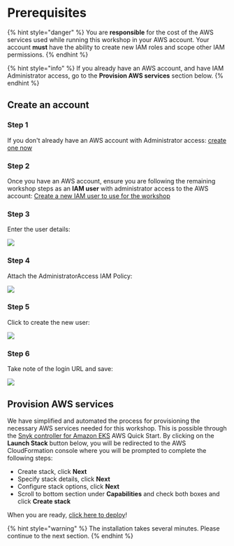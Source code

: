 # Prerequisites

{% hint style="danger" %}
You are **responsible** for the cost of the AWS services used while running this workshop in your AWS account. Your account **must** have the ability to create new IAM roles and scope other IAM permissions.
{% endhint %}

{% hint style="info" %}
If you already have an AWS account, and have IAM Administrator access, go to the **Provision AWS services** section below.
{% endhint %}

## Create an account

### Step 1

If you don't already have an AWS account with Administrator access: [create one now](http://docs.aws.amazon.com/connect/latest/adminguide/gettingstarted.html#sign-up-for-aws)

### Step 2

Once you have an AWS account, ensure you are following the remaining workshop steps as an **IAM user** with administrator access to the AWS account: [Create a new IAM user to use for the workshop](https://console.aws.amazon.com/iam/home?region=us-east-1#/users$new)

### Step 3

Enter the user details:

![](https://github.com/snyk/user-docs/tree/0874305e3aea1ea3c57b0398879776ac062b3479/.gitbook/assets/iam-1-create-user.png)

### Step 4

Attach the AdministratorAccess IAM Policy:

![](https://github.com/snyk/user-docs/tree/0874305e3aea1ea3c57b0398879776ac062b3479/.gitbook/assets/iam-2-attach-policy%20%281%29.png)

### Step 5

Click to create the new user:

![](https://github.com/snyk/user-docs/tree/0874305e3aea1ea3c57b0398879776ac062b3479/.gitbook/assets/iam-3-create-user.png)

### Step 6

Take note of the login URL and save:

![](https://github.com/snyk/user-docs/tree/0874305e3aea1ea3c57b0398879776ac062b3479/.gitbook/assets/iam-4-save-url.png)

## Provision AWS services

We have simplified and automated the process for provisioning the necessary AWS services needed for this workshop. This is possible through the [Snyk controller for Amazon EKS](https://github.com/aws-quickstart/quickstart-eks-snyk) AWS Quick Start. By clicking on the **Launch Stack** button below, you will be redirected to the AWS CloudFormation console where you will be prompted to complete the following steps:

* Create stack, click **Next**
* Specify stack details, click **Next**
* Configure stack options, click **Next**
* Scroll to bottom section under **Capabilities** and check both boxes and click **Create stack** 

When you are ready, [click here to deploy](https://us-west-2.console.aws.amazon.com/cloudformation/home?region=us-west-2#/stacks/create/template?stackName=Amazon-EKS-with-Snyk&templateURL=https://aws-quickstart.s3.us-west-2.amazonaws.com/quickstart-amazon-eks/templates/amazon-eks-master.template.yaml)!

{% hint style="warning" %}
The installation takes several minutes. Please continue to the next section.
{% endhint %}

